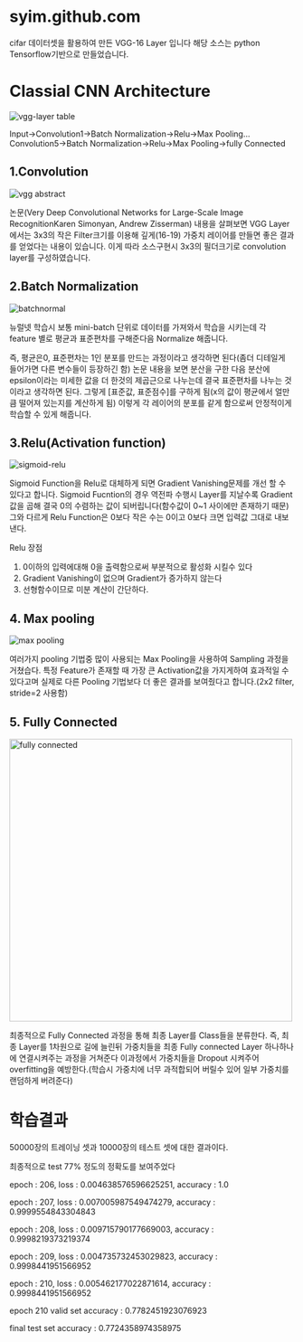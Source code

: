 # syim.github.com


cifar 데이터셋을 활용하여 만든 VGG-16 Layer 입니다
해당 소스는 python Tensorflow기반으로 만들었습니다.

# Classial CNN Architecture

![vgg-layer table](https://user-images.githubusercontent.com/44501825/48899188-3cf31680-ee92-11e8-9a4d-228d12ccab8c.jpg)


Input->Convolution1->Batch Normalization->Relu->Max Pooling...
    Convolution5->Batch Normalization->Relu->Max Pooling->fully Connected


## 1.Convolution

![vgg abstract](https://user-images.githubusercontent.com/44501825/48889093-090af780-ee78-11e8-8fbb-08e5b86f68b8.jpg)

논문(Very Deep Convolutional Networks for Large-Scale Image RecognitionKaren Simonyan, Andrew Zisserman) 내용을 살펴보면 VGG Layer에서는 3x3의 작은 Filter크기를 이용해 깊게(16-19) 가중치 레이어를 만들면 좋은 결과를 얻었다는 내용이 있습니다.
이게 따라 소스구현시 3x3의 필더크기로 convolution layer를 구성하였습니다.


## 2.Batch Normalization

![batchnormal](https://user-images.githubusercontent.com/44501825/48889303-b0882a00-ee78-11e8-97b1-363cfd207809.png)

뉴럴넷 학습시 보통 mini-batch 단위로 데이터를 가져와서 학습을 시키는데 각 feature 별로 평균과 표준편차를 구해준다음 Normalize 해줍니다.

즉, 평균은0, 표준편차는 1인 분포를 만드는 과정이라고 생각하면 된다(좀더 디테일게 들어가면 다른 변수들이 등장하긴 함)
논문 내용을 보면 분산을 구한 다음 분산에 epsilon이라는 미세한 값을 더 한것의 제곱근으로 나누는데 결국 표준편차를 나누는 것이라고
생각하면 된다. 그렇게 [표준값, 표준점수]를 구하게 됨(x의 값이 평균에서 얼만큼 떨어져 있는지를 계산하게 됨)
이렇게 각 레이어의 분포를 같게 함으로써 안정적이게 학습할 수 있게 해줍니다.

## 3.Relu(Activation function)
![sigmoid-relu](https://user-images.githubusercontent.com/44501825/48898424-146a1d00-ee90-11e8-83b4-ef8c4b353377.png)


Sigmoid Function을 Relu로 대체하게 되면 Gradient Vanishing문제를 개선 할 수 있다고 합니다.
Sigmoid Fucntion의 경우 역전파 수행시 Layer를 지날수록 Gradient값을 곱해 결국 0의 수렴하는 값이 되버립니다(함수값이 0~1 사이에만 존재하기 때문)
그와 다르게 Relu Function은 0보다 작은 수는 0이고 0보다 크면 입력값 그대로 내보낸다.

Relu 장점 
1. 0이하의 입력에대해 0을 출력함으로써 부분적으로 활성화 시킬수 있다
2. Gradient Vanishing이 없으며 Gradient가 증가하지 않는다
3. 선형함수이므로 미분 계산이 간단하다.

## 4. Max pooling 

![max pooling](https://user-images.githubusercontent.com/44501825/48899305-99563600-ee92-11e8-89fc-f5967921559b.png)

여러가지 pooling 기법중 많이 사용되는 Max Pooling을 사용하여 Sampling 과정을 거쳤습다.
특정 Feature가 존재할 때 가장 큰 Activation값을 가지게하여 효과적일 수 있다고며 실제로 다른 Pooling 기법보다
더 좋은 결과를 보여줬다고 합니다.(2x2 filter, stride=2 사용함)

## 5. Fully Connected

<img width="500" alt="fully connected" src="https://user-images.githubusercontent.com/44501825/48899953-64e37980-ee94-11e8-8482-decfa8a9b3b3.png">

최종적으로 Fully Connected 과정을 통해 최종 Layer를 Class들을 분류한다.
즉, 최종 Layer를 1차원으로 길에 늘린뒤 가중치들을 최종 Fully connected Layer 하나하나에 연결시켜주는 과정을
거쳐준다 
이과정에서 가중치들을 Dropout 시켜주어 overfitting을 예방한다.(학습시 가중치에 너무 과적합되어 버릴수 있어 일부 가중치를 랜덤하게 버려준다)


# 학습결과

50000장의 트레이닝 셋과 10000장의 테스트 셋에 대한 결과이다.

최종적으로 test 77% 정도의 정확도를 보여주었다

epoch : 206, loss : 0.004638576596625251, accuracy : 1.0

epoch : 207, loss : 0.007005987549474279, accuracy : 0.9999554843304843

epoch : 208, loss : 0.009715790177669003, accuracy : 0.9998219373219374

epoch : 209, loss : 0.004735732453029823, accuracy : 0.9998441951566952

epoch : 210, loss : 0.005462177022871614, accuracy : 0.9998441951566952

epoch 210 valid set accuracy : 0.7782451923076923

final test set accuracy : 0.7724358974358975




  
